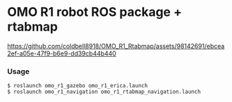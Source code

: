 # OMO R1 robot ROS package + rtabmap
https://github.com/coldbell8918/OMO_R1_Rtabmap/assets/98142691/ebcea2ef-a05e-47f9-b6e9-dd39cb44b440  
### Usage
```
$ roslaunch omo_r1_gazebo omo_r1_erica.launch
$ roslaunch omo_r1_navigation omo_r1_rtabmap_navigation.launch
```

  
